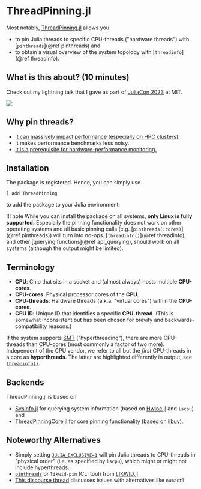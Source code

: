 # ThreadPinning.jl

Most notably, [ThreadPinning.jl](https://github.com/carstenbauer/ThreadPinning.jl/) allows you

* to pin Julia threads to specific CPU-threads ("hardware threads") with [`pinthreads`](@ref pinthreads) and
* to obtain a visual overview of the system topology with [`threadinfo`](@ref threadinfo).

## What is this about? (10 minutes)

Check out my lightning talk that I gave as part of [JuliaCon 2023](https://juliacon.org/2023/) at MIT.

[![](https://img.youtube.com/vi/6Whc9XtlCC0/0.jpg)](https://youtu.be/6Whc9XtlCC0)

## Why pin threads?

* [It can massively impact performance (especially on HPC clusters).](https://github.com/JuliaPerf/BandwidthBenchmark.jl#flopsscaling)
* It makes performance benchmarks less noisy.
* [It is a prerequisite for hardware-performance monitoring.](https://www.youtube.com/watch?v=l2fTNfEDPC0)

## Installation

The package is registered. Hence, you can simply use
```
] add ThreadPinning
```
to add the package to your Julia environment.

!!! note
    While you can install the package on all systems, **only Linux is fully supported.**
    Especially the pinning functionality does not work on other operating systems and all basic pinning calls (e.g. [`pinthreads(:cores)`](@ref pinthreads)) will turn into no-ops. [`threadinfo()`](@ref threadinfo), and other [querying functions](@ref api_querying), should work on all systems (although the output might be limited).

## Terminology

* **CPU**: Chip that sits in a socket and (almost always) hosts multiple **CPU-cores**.
* **CPU-cores**: Physical processor cores of the **CPU**.
* **CPU-threads**: Hardware threads (a.k.a. "virtual cores") within the **CPU-cores**.
* **CPU ID**: Unique ID that identifies a specific **CPU-thread**. (This is somewhat inconsistent but has been chosen for brevity and backwards-compatibility reasons.)

If the system supports [SMT](https://en.wikipedia.org/wiki/Simultaneous_multithreading) ("hyperthreading"), there are more CPU-threads than CPU-cores (most commonly a factor of two more). Independent of the CPU vendor, we refer to all but the *first* CPU-threads in a core as **hyperthreads**. The latter are highlighted differently in output, see [`threadinfo()`](@ref).

## Backends

ThreadPinning.jl is based on
* [SysInfo.jl](https://github.com/carstenbauer/SysInfo.jl) for querying system information (based on [Hwloc.jl](https://github.com/JuliaParallel/Hwloc.jl) and `lscpu`) and
* [ThreadPinningCore.jl](https://github.com/carstenbauer/ThreadPinningCore.jl) for core pinning functionality (based on [libuv](https://github.com/libuv/libuv)).

## Noteworthy Alternatives

* Simply setting [`JULIA_EXCLUSIVE=1`](https://docs.julialang.org/en/v1/manual/environment-variables/#JULIA_EXCLUSIVE) will pin Julia threads to CPU-threads in "physical order" (i.e. as specified by `lscpu`), which might or might not include hyperthreads.
* [`pinthreads`](https://juliaperf.github.io/LIKWID.jl/dev/examples/dynamic_pinning/) or `likwid-pin` (CLI tool) from [LIKWID.jl](https://github.com/JuliaPerf/LIKWID.jl)
* [This discourse thread](https://discourse.julialang.org/t/thread-affinitization-pinning-julia-threads-to-cores/58069/5) discusses issues with alternatives like `numactl`

